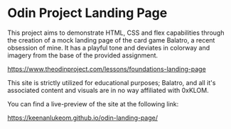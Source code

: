 # Odin Project Landing Page

This project aims to demonstrate HTML, CSS and flex capabilities through the creation of a mock landing page of the card game Balatro, a recent obsession of mine. It has a playful tone and deviates in colorway and imagery from the base of the provided assignment.

https://www.theodinproject.com/lessons/foundations-landing-page

This site is strictly utilized for educational purposes; Balatro, and all it's associated content and visuals are in no way affiliated with 0xKLOM.

You can find a live-preview of the site at the following link:

https://keenanlukeom.github.io/odin-landing-page/